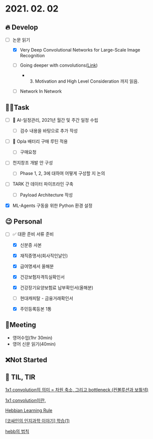 # 2021. 02. 02

## 🔥 Develop

- [ ] 논문 읽기
  - [x] Very Deep Convolutional Networks for Large-Scale Image Recognition
  - [ ] Going deeper with convolutions([Link](https://89douner.tistory.com/62?category=873854))
    * 3. Motivation and High Level Consideration 까지 읽음.
  - [ ] Network In Network



##  🏳‍🌈Task

- [ ] 🎨 AI-일정관리, 2021년 월간 및 주간 일정 수립

  - [ ] 검수 내용을 바탕으로 추가 작성
- [ ] 🎨 Opla 배터리 구매 루틴 적용
  - [ ] 구매요청
- [ ] 천지창조 개발 안 구성
  - [ ] Phase 1, 2, 3에 대하여 어떻게 구성할 지 논의
- [ ] TARK 간 데이터 파이프라인 구축
  - [ ] Payload Architecture 작성
- [x] ML-Agents 구동을 위한 Python 환경 설정




## 😉 Personal

- [ ] ✅ 대환 준비 서류 준비
  - [x] 신분증 사본
  - [x] 재직증명서(회사직인날인)
  - [x] 급여명세서 올해분
  - [x] 건강보험자격득실확인서
  - [x] 건강장기요양보험료 납부확인서(올해분)
  - [ ] 현대캐피탈 - 금융거래확인서
  - [x] 주민등록등본 1통



## :dizzy: ​Meeting

* 영어수업(1hr 30min)
* 영어 신문 읽기(40min)



## ❌Not Started






## 📸 TIL, TIR

[1x1 convolution의 의미 = 차원 축소, 그리고 bottleneck (컨볼루션과 보틀넥)](https://lv99.tistory.com/21)

[1x1 convolution이란,](https://hwiyong.tistory.com/45)

[Hebbian Learning Rule](http://www.aistudy.com/neural/hebbian_learning.htm)

[[코싸인의 인지과학 이야기] 학습(1)](https://brunch.co.kr/@cogsciin/92)

[hebb의 법칙](https://blog.daum.net/kisungnim/1598)